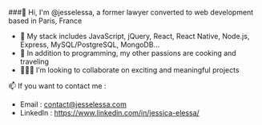 ###👋 Hi, I'm @jesselessa, a former lawyer converted to web development based in Paris, France
- 🌱 My stack includes JavaScript, jQuery, React, React Native, Node.js, Express, MySQL/PostgreSQL, MongoDB... 
- 💞️ In addition to programming, my other passions are cooking and traveling
- 👩🏽‍💻 I’m looking to collaborate on exciting and meaningful projects

📫 If you want to contact me :
- Email : contact@jesselessa.com   
- LinkedIn : https://www.linkedin.com/in/jessica-elessa/
